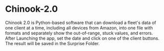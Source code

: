 # Chinook-2.0
Chinook 2.0 is Python-based software that can download a fleet's data of one client at a time, including all devices from Amazon, into one file with formats and separately show the out-of-range, stuck values, and errors. After Launching the app, set the date and click on one of the client buttons. The result will be saved in the Surprise Folder.
